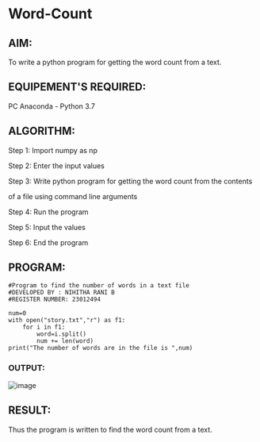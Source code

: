 # Word-Count
## AIM:
To write a python program for getting the word count from a text.
## EQUIPEMENT'S REQUIRED: 
PC
Anaconda - Python 3.7
## ALGORITHM: 
Step 1:
Import numpy as np

Step 2:
Enter the input values

Step 3:
Write python program for getting the word count from the contents 

of a file using command line arguments

Step 4:
Run the program

Step 5:
Input the values

Step 6:
End the program
## PROGRAM:
```
#Program to find the number of words in a text file
#DEVELOPED BY : NIHITHA RANI B
#REGISTER NUMBER: 23012494

num=0
with open("story.txt","r") as f1:
    for i in f1:
        word=i.split()
        num += len(word)
print("The number of words are in the file is ",num)
```

### OUTPUT:

![image](https://github.com/user-attachments/assets/da01945f-c44d-4064-b450-73c5098c7174)

## RESULT:
Thus the program is written to find the word count from a text.
